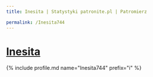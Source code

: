 ```yaml
---
title: Inesita | Statystyki patronite.pl | Patromierz

permalink: /Inesita744
---
```


# [Inesita](https://patronite.pl/Inesita744)

{% include profile.md name="Inesita744" prefix="i" %}
